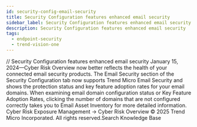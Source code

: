 ```yaml
---
id: security-config-email-security
title: Security Configuration features enhanced email security
sidebar_label: Security Configuration features enhanced email security
description: Security Configuration features enhanced email security
tags:
  - endpoint-security
  - trend-vision-one
---
```


/*<![CDATA[*/ $('#title').html($('meta[name=map-description]').attr('content')); /*]]>*/ Security Configuration features enhanced email security January 15, 2024—Cyber Risk Overview now better reflects the health of your connected email security products. The Email Security section of the Security Configuration tab now supports Trend Micro Email Security and shows the protection status and key feature adoption rates for your email domains. When examining email domain configuration status or Key Feature Adoption Rates, clicking the number of domains that are not configured correctly takes you to Email Asset Inventory for more detailed information. Cyber Risk Exposure Management → Cyber Risk Overview © 2025 Trend Micro Incorporated. All rights reserved.Search Knowledge Base